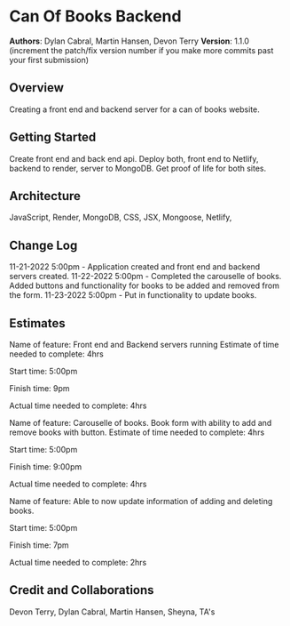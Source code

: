 # Can Of Books Backend 

**Authors**: Dylan Cabral, Martin Hansen, Devon Terry
**Version**: 1.1.0 (increment the patch/fix version number if you make more commits past your first submission)

## Overview
Creating a front end and backend server for a can of books website. 

## Getting Started
Create front end and back end api. Deploy both, front end to Netlify, backend to render, server to MongoDB. Get proof of life for both sites. 

## Architecture
JavaScript, Render, MongoDB, CSS, JSX, Mongoose, Netlify, 

## Change Log

11-21-2022 5:00pm - Application created and front end and backend servers created. 
11-22-2022 5:00pm - Completed the carouselle of books. Added buttons and functionality for books to be added and removed
                    from the form. 
11-23-2022 5:00pm - Put in functionality to update books.                     

## Estimates
Name of feature: Front end and Backend servers running
Estimate of time needed to complete: 4hrs

Start time: 5:00pm

Finish time: 9pm

Actual time needed to complete: 4hrs

Name of feature: Carouselle of books. Book form with ability to add and remove books with button. 
Estimate of time needed to complete: 4hrs

Start time: 5:00pm

Finish time: 9:00pm

Actual time needed to complete: 4hrs

Name of feature: Able to now update information of adding and deleting books. 

Start time: 5:00pm

Finish time: 7pm

Actual time needed to complete: 2hrs


## Credit and Collaborations
Devon Terry, Dylan Cabral, Martin Hansen, Sheyna, TA's 
